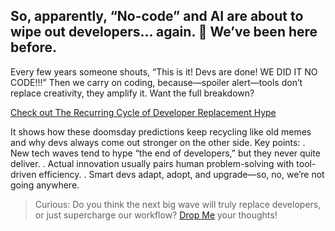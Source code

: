 ## So, apparently, “No-code” and AI are about to wipe out developers… again. 👀 We’ve been here before.

Every few years someone shouts, “This is it! Devs are done! WE DID IT NO CODE!!!” Then we carry on coding, because—spoiler alert—tools don’t replace creativity, they amplify it. Want the full breakdown?

[Check out The Recurring Cycle of Developer Replacement Hype](https://alonso.network/the-recurring-cycle-of-developer-replacement-hype/)

It shows how these doomsday predictions keep recycling like old memes and why devs always come out stronger on the other side. Key points:
. New tech waves tend to hype “the end of developers,” but they never quite deliver.
. Actual innovation usually pairs human problem-solving with tool-driven efficiency.
. Smart devs adapt, adopt, and upgrade—so, no, we’re not going anywhere.

> Curious: Do you think the next big wave will truly replace developers, or just supercharge our workflow? [Drop Me](mailto:piotr.porzuczek@gmail.com) your thoughts!
